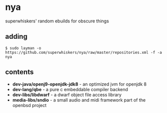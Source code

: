 # nya

superwhiskers' random ebuilds for obscure things

## adding

```
$ sudo layman -o https://github.com/superwhiskers/nya/raw/master/repositories.xml -f -a nya
```

## contents

- **dev-java/openj9-openjdk-jdk8** - an optimized jvm for openjdk 8
- **dev-lang/qbe** - a pure c embeddable compiler backend
- **dev-libs/libdwarf** - a dwarf object file access library
- **media-libs/sndio** - a small audio and midi framework part of the openbsd project
